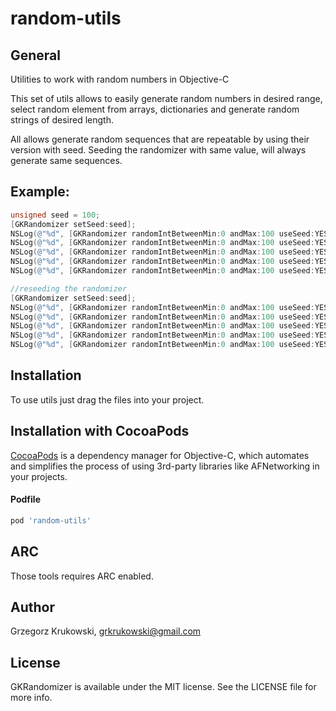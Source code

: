# random-utils

General
--------------
Utilities to work with random numbers in Objective-C

This set of utils allows to easily generate random numbers in desired range, select random element from arrays, dictionaries and generate random strings of desired length.

All allows generate random sequences that are repeatable by using their version with seed.
Seeding the randomizer with same value, will always generate same sequences.

Example:
--------------

```Objective-C
unsigned seed = 100;
[GKRandomizer setSeed:seed];
NSLog(@"%d", [GKRandomizer randomIntBetweenMin:0 andMax:100 useSeed:YES]); //31
NSLog(@"%d", [GKRandomizer randomIntBetweenMin:0 andMax:100 useSeed:YES]); //74
NSLog(@"%d", [GKRandomizer randomIntBetweenMin:0 andMax:100 useSeed:YES]); //62
NSLog(@"%d", [GKRandomizer randomIntBetweenMin:0 andMax:100 useSeed:YES]); //82
NSLog(@"%d", [GKRandomizer randomIntBetweenMin:0 andMax:100 useSeed:YES]); //60

//reseeding the randomizer
[GKRandomizer setSeed:seed];
NSLog(@"%d", [GKRandomizer randomIntBetweenMin:0 andMax:100 useSeed:YES]); //31
NSLog(@"%d", [GKRandomizer randomIntBetweenMin:0 andMax:100 useSeed:YES]); //74
NSLog(@"%d", [GKRandomizer randomIntBetweenMin:0 andMax:100 useSeed:YES]); //62
NSLog(@"%d", [GKRandomizer randomIntBetweenMin:0 andMax:100 useSeed:YES]); //82
NSLog(@"%d", [GKRandomizer randomIntBetweenMin:0 andMax:100 useSeed:YES]); //60
```

Installation
--------------

To use utils just drag the files into your project.

Installation with CocoaPods
--------------

[CocoaPods](http://cocoapods.org) is a dependency manager for Objective-C, which automates and simplifies the process of using 3rd-party libraries like AFNetworking in your projects. 

#### Podfile

```ruby
pod 'random-utils'
```

ARC
------------------

Those tools requires ARC enabled.

Author
------------------

Grzegorz Krukowski, grkrukowski@gmail.com

License
------------------

GKRandomizer is available under the MIT license. See the LICENSE file for more info.
